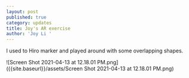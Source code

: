```yaml
---
layout: post
published: true
category: updates
title: Joy's AR exercise
author: 'Joy Li '
---
```

I used to Hiro marker and played around with some overlapping shapes.

![Screen Shot 2021-04-13 at 12.18.01 PM.png]({{site.baseurl}}/assets/Screen Shot 2021-04-13 at 12.18.01 PM.png)
